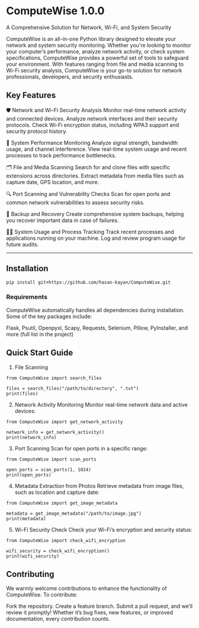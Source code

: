 # ComputeWise 1.0.0
A Comprehensive Solution for Network, Wi-Fi, and System Security

ComputeWise is an all-in-one Python library designed to elevate your network and system security monitoring. Whether you're looking to monitor your computer’s performance, analyze network activity, or check system specifications, ComputeWise provides a powerful set of tools to safeguard your environment. With features ranging from file and media scanning to Wi-Fi security analysis, ComputeWise is your go-to solution for network professionals, developers, and security enthusiasts.

## Key Features
🛡️ Network and Wi-Fi Security Analysis
Monitor real-time network activity and connected devices.
Analyze network interfaces and their security protocols.
Check Wi-Fi encryption status, including WPA3 support and security protocol history.

🚀 System Performance Monitoring
Analyze signal strength, bandwidth usage, and channel interference.
View real-time system usage and recent processes to track performance bottlenecks.

🗂️ File and Media Scanning
Search for and clone files with specific extensions across directories.
Extract metadata from media files such as capture date, GPS location, and more.

🔍 Port Scanning and Vulnerability Checks
Scan for open ports and common network vulnerabilities to assess security risks.

🔄 Backup and Recovery
Create comprehensive system backups, helping you recover important data in case of failures.

🧑‍💻 System Usage and Process Tracking
Track recent processes and applications running on your machine.
Log and review program usage for future audits.


---------------------------------------------------------------------------------------------------------------------------------------------------------------------------------------------------------------------------------------------

## Installation 
```
pip install git+https://github.com/hasan-kayan/ComputeWise.git

```

### Requirements
ComputeWise automatically handles all dependencies during installation. Some of the key packages include:

Flask, Psutil, Openpyxl, Scapy, Requests, Selenium, Pillow, PyInstaller, and more (full list in the project)




## Quick Start Guide

1. File Scanning
```
from ComputeWise import search_files

files = search_files("/path/to/directory", ".txt")
print(files)
```

2. Network Activity Monitoring
Monitor real-time network data and active devices:
 ```
from ComputeWise import get_network_activity

network_info = get_network_activity()
print(network_info)
```
3. Port Scanning
Scan for open ports in a specific range:

```
from ComputeWise import scan_ports

open_ports = scan_ports(1, 1024)
print(open_ports)
```
4. Metadata Extraction from Photos
Retrieve metadata from image files, such as location and capture date:
```
from ComputeWise import get_image_metadata

metadata = get_image_metadata("/path/to/image.jpg")
print(metadata)
```
5. Wi-Fi Security Check
Check your Wi-Fi’s encryption and security status:
```
from ComputeWise import check_wifi_encryption

wifi_security = check_wifi_encryption()
print(wifi_security)
```

## Contributing
We warmly welcome contributions to enhance the functionality of ComputeWise. To contribute:

Fork the repository.
Create a feature branch.
Submit a pull request, and we’ll review it promptly!
Whether it’s bug fixes, new features, or improved documentation, every contribution counts.



